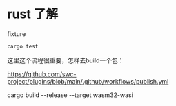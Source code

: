# rust 了解

fixture

`cargo test`

这里这个流程很重要，怎样去build一个包：


https://github.com/swc-project/plugins/blob/main/.github/workflows/publish.yml

cargo build  --release --target wasm32-wasi
